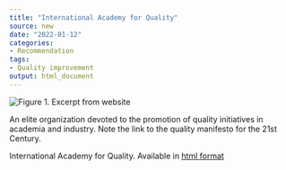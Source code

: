 ```yaml
---
title: "International Academy for Quality"
source: new
date: "2022-01-12"
categories:
- Recommendation
tags:
- Quality improvement
output: html_document
---
```


![Figure 1. Excerpt from website](http://www.pmean.com/new-images/22/international-academy-for-quality-01.png)

<div class="notes">

An elite organization devoted to the promotion of quality initiatives in academia and industry. Note the link to the quality manifesto for the 21st Century.

International Academy for Quality. Available in [html format][iaq1]

[iaq1]: https://iaquality.org/

</div>
